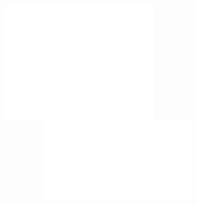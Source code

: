 <a href="https://metrics.lecoq.io/about/zjuyk">
  <img align="left" width="400" src="./metrics_left.svg" />
  <img align="right" width="400" src="./metrics_right.svg" />
</a>
